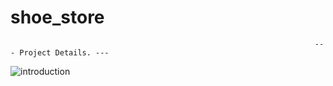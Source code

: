 # shoe_store
                                                                        --- Project Details. --- 

![introduction](https://github.com/Tosin8/shoe_mart/assets/23019300/e74b97fc-78e4-46e2-892f-805ec953ac2d)
